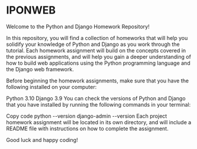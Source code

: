 # IPONWEB
Welcome to the Python and Django Homework Repository!

In this repository, you will find a collection of homeworks that will help you solidify your knowledge of Python and Django as you work through the tutorial. Each homework assignment will build on the concepts covered in the previous assignments, and will help you gain a deeper understanding of how to build web applications using the Python programming language and the Django web framework.

Before beginning the homework assignments, make sure that you have the following installed on your computer:

Python 3.10
Django 3.9
You can check the versions of Python and Django that you have installed by running the following commands in your terminal:

Copy code
python --version
django-admin --version
Each project homework assignment will be located in its own directory, and will include a README file with instructions on how to complete the assignment.

Good luck and happy coding!
